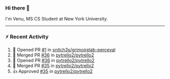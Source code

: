 ### Hi there 👋

I'm Venu, MS CS Student at New York University.

---

### :zap: Recent Activity

<!--RECENT_ACTIVITY:start-->
1. 💪 Opened PR [#1](https://github.com/snitch3s/grimoirelab-perceval/pull/1) in [snitch3s/grimoirelab-perceval](https://github.com/snitch3s/grimoirelab-perceval)
2. 🎉 Merged PR [#36](https://github.com/pytrello2/pytrello2/pull/36) in [pytrello2/pytrello2](https://github.com/pytrello2/pytrello2)
3. 💪 Opened PR [#36](https://github.com/pytrello2/pytrello2/pull/36) in [pytrello2/pytrello2](https://github.com/pytrello2/pytrello2)
4. 🎉 Merged PR [#35](https://github.com/pytrello2/pytrello2/pull/35) in [pytrello2/pytrello2](https://github.com/pytrello2/pytrello2)
5. 👍 Approved [#35](https://github.com/pytrello2/pytrello2/pull/35#pullrequestreview-1792004031) in [pytrello2/pytrello2](https://github.com/pytrello2/pytrello2)
<!--RECENT_ACTIVITY:end-->

<!--
**vchrombie/vchrombie** is a ✨ _special_ ✨ repository because its `README.md` (this file) appears on your GitHub profile.

Here are some ideas to get you started:

- 🔭 I’m currently working on ...
- 🌱 I’m currently learning ...
- 👯 I’m looking to collaborate on ...
- 🤔 I’m looking for help with ...
- 💬 Ask me about ...
- 📫 How to reach me: ...
- 😄 Pronouns: ...
- ⚡ Fun fact: ...
-->

